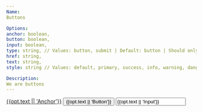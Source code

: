 ```yaml
---
Name:
Buttons

Options:
anchor: boolean,
button: boolean,
input: boolean,
type: string, // Values: button, submit | Default: button | Should only be used if input is true
href: string,
text: string,
style: string // Values: default, primary, success, info, warning, danger, link | default: default

Description:
We are buttons
---
```

<a ng-if="opt.anchor" href="{{opt.href || 'javascript:;'}}" class="btn btn-{{opt.style || 'default'}}">{{opt.text || 'Anchor'}}</a>
<button ng-if="opt.button" class="btn btn-{{opt.style || 'default'}}" type="{{opt.type}}">{{opt.text || 'Button'}}</button>
<input ng-if="opt.input" type="{{opt.type || 'button'}}" class="btn btn-{{opt.style || 'default'}}" value="{{opt.text || 'Input'}}" />
